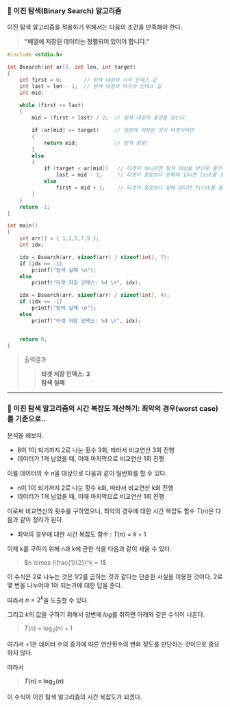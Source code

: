 ### 🔵 이진 탐색(Binary Search) 알고리즘

이진 탐색 알고리즘을 적용하기 위해서는 다음의 조건을 만족해야 한다.
> **"배열에 저장된 데이터는 정렬되어 있어야 합니다."**


```c
#include <stdio.h>

int Bsearch(int ar[], int len, int target)
{
	int first = 0;       // 탐색 대상의 시작 인덱스 값
	int last = len - 1;  // 탐색 대상의 마지막 인덱스 값
	int mid;

	while (first <= last)
	{
		mid = (first + last) / 2;  // 탐색 대상의 중앙을 찾는다.

		if (ar[mid] == target)     // 중앙에 저장된 것이 타겟이라면
		{
			return mid;            // 탐색 완료!
		}
		else
		{
			if (target < ar[mid])   // 타겟이 아니라면 탐색 대상을 반으로 줄인다.
				last = mid - 1;     // 타겟이 중앙보다 왼쪽에 있다면 last를 중앙의 뒤로 옮긴다.
			else
				first = mid + 1;    // 타겟이 중앙보다 앞에 있다면 first를 중앙의 앞으로 옮긴다.
		}
	}
	return -1;
}

int main()
{
	int arr[] = { 1,3,5,7,9 };
	int idx;

	idx = Bsearch(arr, sizeof(arr) / sizeof(int), 7);
	if (idx == -1)
		printf("탐색 실패 \n");
	else
		printf("타겟 저장 인덱스: %d \n", idx);

	idx = Bsearch(arr, sizeof(arr) / sizeof(int), 4);
	if (idx == -1)
		printf("탐색 실패 \n");
	else
		printf("타겟 저장 인덱스: %d \n", idx);


	return 0;
}
```

> 출력결과
>> **타겟 저장 인덱스: 3 <br>
  탐색 실패**
  
  
---
### 🔵 이진 탐색 알고리즘의 시간 복잡도 계산하기: 최악의 경우(worst case)를 기준으로..

분석을 해보자.

* 8이 1이 되기까지 2로 나눈 횟수 3회, 따라서 비교연산 3회 진행
* 데이터가 1개 남았을 때, 이때 마지막으로 비교연산 1회 진행

이를 데이터의 수 $n$을 대상으로 다음과 같이 일반화를 할 수 있다.

* n이 1이 되기까지 2로 나눈 횟수 k회, 따라서 비교연산 k회 진행
* 데이터가 1개 남았을 때, 이때 마지막으로 비교연산 1회 진행

이로써 비교연산의 횟수를 구하였으니, 최악의 경우에 대한 시간 복잡도 함수 $T(n)$은 다음과 같이 정리가 된다.

* 최악의 경우에 대한 시간 복잡도 함수 : $T(n) = k + 1$


이제 k를 구하기 위해 n과 k에 관한 식을 다음과 같이 세울 수 있다.

> $n \times (\frac{1}{2})^k = 1$

이 수식은 2로 나누는 것은 1/2를 곱하는 것과 같다는 단순한 사실을 이용한 것이다. 2로 몇 번을 나누어야 1이 되는가에 대한 답을 준다.

따라서 $n = 2^k$을 도출할 수 있다.

그리고 $k$의 값을 구하기 위해서 양변에 $log$를 취하면 아래와 같은 수식이 나온다.

> $T(n)$ = $\log_{2}{(n)} + 1$ 

여기서 $+1$은 데이터 수의 증가에 따른 연산횟수의 변화 정도를 판단하는 것이므로 중요하지 않다.

따라서

> **$T(n)$ = $\log_{2}{(n)}$**

이 수식이 이진 탐색 알고리즘의 시간 복잡도가 되겠다.
